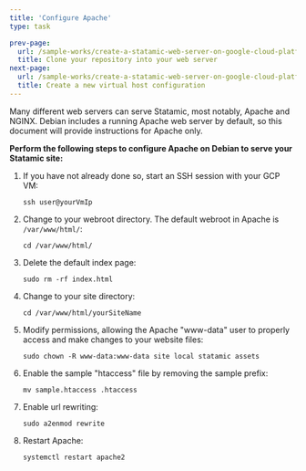 ```yaml
---
title: 'Configure Apache'
type: task

prev-page: 
  url: /sample-works/create-a-statamic-web-server-on-google-cloud-platform/clone-your-repository-into-your-web-server
  title: Clone your repository into your web server
next-page: 
  url: /sample-works/create-a-statamic-web-server-on-google-cloud-platform/create-a-new-virtual-host-configuration
  title: Create a new virtual host configuration
---
```


Many different web servers can serve Statamic, most notably, Apache and NGINX. Debian includes a running Apache web server by default, so this document will provide instructions for Apache only.

**Perform the following steps to configure Apache on Debian to serve your Statamic site:**

1. If you have not already done so, start an SSH session with your GCP VM:

    ```
    ssh user@yourVmIp
    ```

2. Change to your webroot directory. The default webroot in Apache is `/var/www/html/`:

    ```
    cd /var/www/html/
    ```

3. Delete the default index page:

    ```
    sudo rm -rf index.html
    ```

4. Change to your site directory:

    ```
    cd /var/www/html/yourSiteName
    ```

5. Modify permissions, allowing the Apache "www-data" user to properly access and make changes to your website files:

    ```
    sudo chown -R www-data:www-data site local statamic assets
    ```

6. Enable the sample "htaccess" file by removing the sample prefix:

    ```
    mv sample.htaccess .htaccess
    ```

7. Enable url rewriting:

    ```
    sudo a2enmod rewrite
    ```

8. Restart Apache:

    ```
    systemctl restart apache2
    ```

  <!--  or is it: sudo apache2ctl restart ?-->
